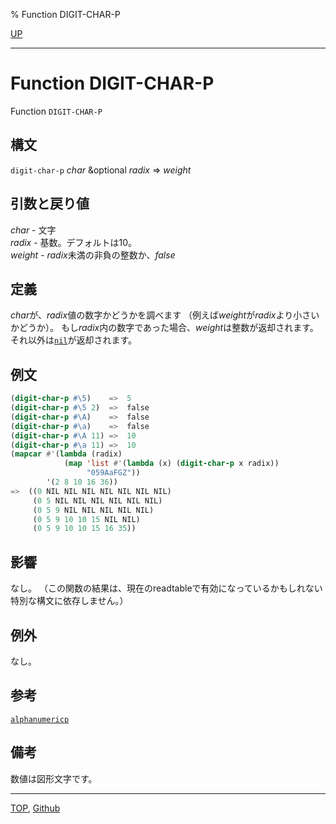 % Function DIGIT-CHAR-P

[UP](13.2.html)  

---

# Function **DIGIT-CHAR-P**


Function `DIGIT-CHAR-P`


## 構文

`digit-char-p` *char* &optional *radix* => *weight*


## 引数と戻り値

*char* - 文字  
*radix* - 基数。デフォルトは10。  
*weight* - *radix*未満の非負の整数か、*false*


## 定義

*char*が、*radix*値の数字かどうかを調べます
（例えば*weight*が*radix*より小さいかどうか）。
もし*radix*内の数字であった場合、*weight*は整数が返却されます。
それ以外は[`nil`](5.3.nil-variable.html)が返却されます。


## 例文

```lisp
(digit-char-p #\5)    =>  5
(digit-char-p #\5 2)  =>  false
(digit-char-p #\A)    =>  false
(digit-char-p #\a)    =>  false
(digit-char-p #\A 11) =>  10
(digit-char-p #\a 11) =>  10
(mapcar #'(lambda (radix)
            (map 'list #'(lambda (x) (digit-char-p x radix))
                 "059AaFGZ"))
        '(2 8 10 16 36))
=>  ((0 NIL NIL NIL NIL NIL NIL NIL)
     (0 5 NIL NIL NIL NIL NIL NIL)
     (0 5 9 NIL NIL NIL NIL NIL)
     (0 5 9 10 10 15 NIL NIL)
     (0 5 9 10 10 15 16 35))
```


## 影響

なし。
（この関数の結果は、現在のreadtableで有効になっているかもしれない
特別な構文に依存しません。）


## 例外

なし。


## 参考

[`alphanumericp`](13.2.alphanumericp.html)


## 備考

数値は図形文字です。


---
[TOP](index.html),  [Github](https://github.com/nptcl/npt-japanese)

